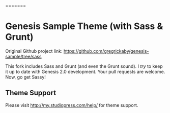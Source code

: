 =======
# Genesis Sample Theme (with Sass & Grunt)

Original Github project link: https://github.com/gregrickaby/genesis-sample/tree/sass

This fork includes Sass and Grunt (and even the Grunt sound). I *try* to keep it up to date with Genesis 2.0 development. Your pull requests are welcome. Now, go get Sassy!

## Theme Support

Please visit http://my.studiopress.com/help/ for theme support.
